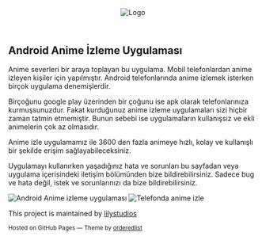 <link rel="stylesheet" href="/assets/theme.css">
<link rel="stylesheet" href="/assets/style.css">
<div class="wrapper">
    <header>
        <img src="https://www.lilystudios.xyz/genel.png" alt="Logo">
    </header>
    <section>
        <h2 id="android-anime-i̇zleme-uygulaması">Android Anime İzleme Uygulaması</h2>
        <p>Anime severleri bir araya toplayan bu uygulama. Mobil telefonlardan anime izleyen kişiler için yapılmıştır. Android telefonlarında anime izlemek isterken birçok uygulama denemişlerdir.</p>
        <p>Birçoğunu google play üzerinden bir çoğunu ise apk olarak telefonlarınıza kurmuşsunuzdur. Fakat kurduğunuz anime izleme uygulamaları sizi hiçbir zaman tatmin etmemiştir. Bunun sebebi ise uygulamaların kullanışsız ve ekli animelerin çok az olmasıdır.</p>
        <p>Anime izle uygulamamız ile 3600 den fazla animeye hızlı, kolay ve kullanışlı bir şekilde erişim sağlayabileceksiniz.</p>
        <p>Uygulamayı kullanırken yaşadığınız hata ve sorunları bu sayfadan veya uygulama içerisindeki iletişim bölümünden bize bildirebilirsiniz. Sadece bug ve hata değil, istek ve sorunlarınızı da bize bildirebilirsiniz.</p>
        <div class="showCenter text-center w-100">
            <img src="https://www.lilystudios.xyz/images/image-1.png" alt="Android Anime izleme uygulaması">
            <img src="https://www.lilystudios.xyz/images/image-2.png" alt="Telefonda anime izle">
        </div>
    </section>
    <footer>
        <p>This project is maintained by <a href="https://github.com/lilystudios">lilystudios</a></p>
        <p><small>Hosted on GitHub Pages — Theme by <a href="https://github.com/orderedlist">orderedlist</a></small></p>
    </footer>
</div>
